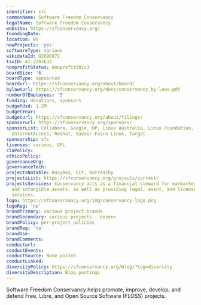 ```yaml
---
identifier: sfc
commonName: Software Freedom Conservancy
legalName: Software Freedom Conservancy
website: https://sfconservancy.org/
foundingDate:
location: NY
newProjects: 'yes'
softwareType: various
wikidataId: Q2896872
taxID: 41-2203632
nonprofitStatus: Nonprofit501c3
boardSize: '6'
boardType: appointed
boardurl: https://sfconservancy.org/about/board/
bylawsurl: https://sfconservancy.org/docs/conservancy_by-laws.pdf
numberOfEmployees: '5'
funding: donations, sponsors
budgetUsd: 1.2M
budgetYear:
budgeturl: https://sfconservancy.org/about/filings/
sponsorurl: https://sfconservancy.org/sponsors/
sponsorList: Collabora, Google, HP, Linux Australia, Linux Foundation, Mozilla, Private
  InternetAccess, Redhat, Savoir-Faire Linux, Target
sponsorship: sfc
licenses: various, GPL
claPolicy:
ethicsPolicy:
governanceOrg:
governanceTech:
projectsNotable: BusyBox, Git, Outreachy
projectsList: https://sfconservancy.org/projects/current/
projectsServices: Conservancy acts as a financial steward for earmarked donations
  and intangible assets, as well as providing legal, event, and license compliance
  services.
logo: https://sfconservancy.org/img/conservancy-logo.png
logoReg: 'no'
brandPrimary: various project brands
brandSecondary: various projects - dozen+
brandPolicy: per-project policies
brandReg: 'no'
brandUse:
brandComments:
conducturl:
conductEvents:
conductSource: None posted
conductLinked:
diversityPolicy: https://sfconservancy.org/blog/?tag=diversity
diversityDescription: Blog postings
---
```


Software Freedom Conservancy helps promote, improve, develop, and defend Free, Libre, and Open Source Software (FLOSS) projects.
